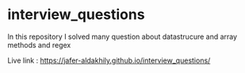 # interview_questions

In this repository I solved many question about datastrucure and array methods and regex

Live link : https://jafer-aldakhily.github.io/interview_questions/
